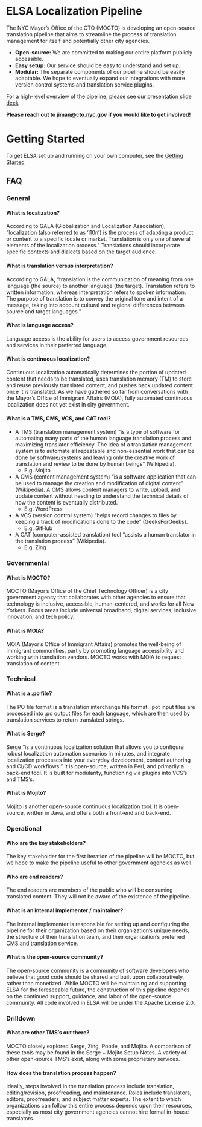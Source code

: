 # ELSA Localization Pipeline

The NYC Mayor’s Office of the CTO (MOCTO) is developing an open-source translation pipeline that aims to streamline the process of translation management for itself and potentially other city agencies. 

- **Open-source:** We are committed to making our entire platform publicly accessible. 
- **Easy setup:** Our service should be easy to understand and set up. 
- **Modular:** The separate components of our pipeline should be easily adaptable. We hope to eventually expand our integrations with more version control systems and translation service plugins. 

For a high-level overview of the pipeline, please see our [presentation slide deck](https://docs.google.com/presentation/d/1HAfbpOXG-ksyBjDpF-ZmOaoArvrinVd6iLmhdn6lkg0/edit?usp=sharing)

**Please reach out to [jiman@cto.nyc.gov](mailto:jiman@cto.nyc.gov) if you would like to get involved!**

# Getting Started

To get ELSA set up and running on your own computer, see the [Getting Started](https://github.com/nyc-cto/tms/blob/master/docs/getting-started.md)

## FAQ

### General
#### What is localization?
According to GALA (Globalization and Localization Association), “localization (also referred to as ‘l10n’) is the process of adapting a product or content to a specific locale or market. Translation is only one of several elements of the localization process.” Translations should incorporate specific contexts and dialects based on the target audience. 

#### What is translation versus interpretation? 
According to GALA, “translation is the communication of meaning from one language (the source) to another language (the target). Translation refers to written information, whereas interpretation refers to spoken information. The purpose of translation is to convey the original tone and intent of a message, taking into account cultural and regional differences between source and target languages.”

#### What is language access?
Language access is the ability for users to access government resources and services in their preferred language. 

#### What is continuous localization?
Continuous localization automatically determines the portion of updated content that needs to be translated, uses translation memory (TM) to store and reuse previously translated content, and pushes back updated content once it is translated. As we have gathered so far from conversations with the Mayor’s Office of Immigrant Affairs (MOIA), fully automated continuous localization does not yet exist in city government. 

#### What is a TMS, CMS, VCS, and CAT tool?
* A TMS (translation management system) “is a type of software for automating many parts of the human language translation process and maximizing translator efficiency. The idea of a translation management system is to automate all repeatable and non-essential work that can be done by software/systems and leaving only the creative work of translation and review to be done by human beings” (Wikipedia).
    * E.g. Mojito
* A CMS (content management system) “is a software application that can be used to manage the creation and modification of digital content” (Wikipedia). A CMS allows content managers to write, upload, and update content without needing to understand the technical details of how the content is eventually distributed.
    * E.g. WordPress
* A VCS (version control system) “helps record changes to files by keeping a track of modifications done to the code” (GeeksForGeeks). 
    * E.g. GitHub
* A CAT (computer-assisted translation) tool “assists a human translator in the translation process” (Wikipedia). 
    * E.g. Zing

### Governmental
#### What is MOCTO?
MOCTO (Mayor’s Office of the Chief Technology Officer) is a city government agency that collaborates with other agencies to ensure that technology is inclusive, accessible, human-centered, and works for all New Yorkers. Focus areas include universal broadband, digital services, inclusive innovation, and tech policy.

#### What is MOIA?
MOIA (Mayor’s Office of Immigrant Affairs) promotes the well-being of immigrant communities, partly by promoting language accessibility and working with translation vendors. MOCTO works with MOIA to request translation of content. 

### Technical
#### What is a .po file?
The PO file format is a translation interchange file format. .pot input files are processed into .po output files for each language, which are then used by translation services to return translated strings.

#### What is Serge?
Serge “is a continuous localization solution that allows you to configure robust localization automation scenarios in minutes, and integrate localization processes into your everyday development, content authoring and CI/CD workflows.” It is open-source, written in Perl, and primarily a back-end tool. It is built for modularity, functioning via plugins into VCS’s and TMS’s.

#### What is Mojito?
Mojito is another open-source continuous localization tool. It is open-source, written in Java, and offers both a front-end and back-end.

### Operational
#### Who are the key stakeholders?
The key stakeholder for the first iteration of the pipeline will be MOCTO, but we hope to make the pipeline useful to other government agencies as well. 

#### Who are end readers?
The end readers are members of the public who will be consuming translated content. They will not be aware of the existence of the pipeline. 

#### What is an internal implementer / maintainer?
The internal implementer is responsible for setting up and configuring the pipeline for their organization based on their organization’s unique needs, the structure of their translation team, and their organization’s preferred CMS and translation service. 

#### What is the open-source community?
The open-source community is a community of software developers who believe that good code should be shared and built upon collaboratively, rather than monetized. While MOCTO will be maintaining and supporting ELSA for the foreseeable future, the construction of this pipeline depends on the continued support, guidance, and labor of the open-source community. All code involved in ELSA will be under the Apache License 2.0. 

### Drilldown
#### What are other TMS’s out there?
MOCTO closely explored Serge, Zing, Pootle, and Mojito. A comparison of these tools may be found in the Serge + Mojito Setup Notes. A variety of other open-source TMS’s exist, along with some proprietary services. 

#### How does the translation process happen?
Ideally, steps involved in the translation process include translation, editing/revision, proofreading, and maintenance. Roles include translators, editors, proofreaders, and subject matter experts. The extent to which organizations can follow this entire process depends upon their resources, especially as most city government agencies cannot hire formal in-house translators. 
